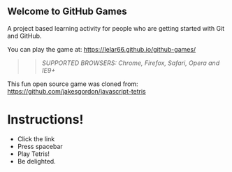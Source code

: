 ## Welcome to GitHub Games

A project based learning activity for people who are getting started with Git and GitHub.

You can play the game at: https://lelar66.github.io/github-games/

>> _*SUPPORTED BROWSERS*: Chrome, Firefox, Safari, Opera and IE9+_

This fun open source game was cloned from: https://github.com/jakesgordon/javascript-tetris
# Instructions!
* Click the link
* Press spacebar
* Play Tetris!
* Be delighted.
